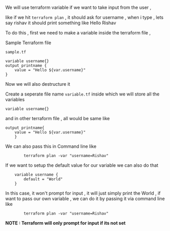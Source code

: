 
We will use terraform variable if we want to take input from the user , 

like if we hit `terraform plan` , it should ask for username , when i type , lets say rishav 
it should print something like Hello Rishav 


To do this , first we need to make a variable inside the terraform file , 

Sample Terraform file 

`sample.tf`


	variable username{}
	output printname {
		value = "Hello ${var.username}"
	}

Now we will also destructure it 


Create a seperate file name `variable.tf` inside which we will store all the variables 


	variable username{}


and in other terraform file , all would be same like

	output printname{
		value = "Hello ${var.username}"
		}


We can also pass this in Command line like

			terraform plan -var "username=Rishav"



If we want to setup the default value for our variable we can also do that

		variable username {
			default = "World"
		}

In this case, it won't prompt for input , it will just simply print the World , if want to pass our own variable , we can do it by passing it via command line 
like 

			terraform plan -var "username=Rishav"


**NOTE : Terraform will only prompt for input if its not set**



